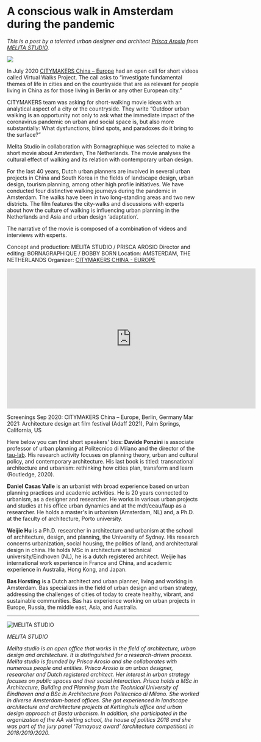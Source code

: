 
# A conscious walk in Amsterdam during the pandemic

_This is a post by a talented urban designer and architect [Prisca Arosio](https://www.linkedin.com/in/prisca-arosio-8027693a/) from [MELITA STUDIO](https://melita-studio.com/)._

![](AmsterdamWalk_ADAFFLaurels.jpg)

In July 2020 [CITYMAKERS China – Europe](https://c-makers.de/entry/citymakers-virtual-walks-project-2020/) had an open call for short videos called Virtual Walks Project. The call asks to “investigate fundamental themes of life in cities and on the countryside that are as relevant for people living in China as for those living in Berlin or any other European city.”

CITYMAKERS team was asking for short-walking movie ideas with an analytical aspect of a city or the countryside. They write “Outdoor urban walking is an opportunity not only to ask what the immediate impact of the coronavirus pandemic on urban and social space is, but also more substantially: What dysfunctions, blind spots, and paradoxes do it bring to the surface?”

Melita Studio in collaboration with Bornagraphique was selected to make a short movie about Amsterdam, The Netherlands. The movie analyses the cultural effect of walking and its relation with contemporary urban design.

For the last 40 years, Dutch urban planners are involved in several urban projects in China and South Korea in the fields of landscape design, urban design, tourism planning, among other high profile initiatives. We have conducted four distinctive walking journeys during the pandemic in Amsterdam. The walks have been in two long-standing areas and two new districts. The film features the city-walks and discussions with experts about how the culture of walking is influencing urban planning in the Netherlands and Asia and urban design ‘adaptation’.

The narrative of the movie is composed of a combination of videos and interviews with experts.

Concept and production: MELITA STUDIO / PRISCA AROSIO
Director and editing: BORNAGRAPHIQUE / BOBBY BORN
Location: AMSTERDAM, THE NETHERLANDS
Organizer: [CITYMAKERS CHINA - EUROPE](https://c-makers.de/entry/citymakers-virtual-walks-project-2020/)

<iframe width="652" height="367" src="https://www.youtube.com/embed/7hZRzFo6Nw4" frameborder="0" allow="accelerometer; autoplay; clipboard-write; encrypted-media; gyroscope; picture-in-picture" allowfullscreen></iframe>

Screenings 
Sep 2020: CITYMAKERS China – Europe, Berlin, Germany 
Mar 2021: Architecture design art film festival (Adaff 2021), Palm Springs, California, US

Here below you can find short speakers' bios:
**Davide Ponzini** is associate professor of urban planning at Politecnico di Milano and the director of the [tau-lab](www.tau-lab.polimi.it). His research activity focuses on planning theory, urban and cultural policy, and contemporary architecture. His last book is titled: transnational architecture and urbanism: rethinking how cities plan, transform and learn (Routledge, 2020).

**Daniel Casas Valle** is an urbanist with broad experience based on urban planning practices and academic activities. He is 20 years connected to urbanism, as a designer and researcher. He works in various urban projects and studies at his office urban dynamics and at the mdt/ceau/faup as a researcher. He holds a master's in urbanism (Amsterdam, NL) and, a Ph.D. at the faculty of architecture, Porto university. 

**Weijie Hu** is a Ph.D. researcher in architecture and urbanism at the school of architecture, design, and planning, the University of Sydney. His research concerns urbanization, social housing, the politics of land, and architectural design in china. He holds MSc in architecture at technical university/Eindhoven (NL), he is a dutch registered architect. Weijie has international work experience in France and China, and academic experience in Australia, Hong Kong, and Japan.

**Bas Horsting** is a Dutch architect and urban planner, living and working in Amsterdam. Bas specializes in the field of urban design and urban strategy, addressing the challenges of cities of today to create healthy, vibrant, and sustainable communities. Bas has experience working on urban projects in Europe, Russia, the middle east, Asia, and Australia.

----

![MELITA STUDIO](logo.png)

_MELITA STUDIO_

_Melita studio is an open office that works in the field of architecture, urban design and architecture. It is distinguished for a research-driven process.
Melita studio is founded by Prisca Arosio and she collaborates with numerous people and entities. Prisca Arosio is an urban designer, researcher and Dutch registered architect. Her interest in urban strategy focuses on public spaces and their social interaction. Prisca holds a MSc in Architecture, Building and Planning from the Technical University of Eindhoven and a BSc in Architecture from Politecnico di Milano. She worked in diverse Amsterdam-based offices. She got experienced in landscape architecture and architecture projects at Kettinghuls office and urban design approach at Basta urbanism. In addition, she participated in the organization of the AA visiting school, the house of politics 2018 and she was part of the jury panel ‘Tamayouz award’ (architecture competition) in 2018/2019/2020._
